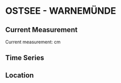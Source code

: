 # OSTSEE - WARNEMÜNDE

## Current Measurement

Current measurement: <Value topic="rivers/pegel-online/OSTSEE/WARNEMUENDE/measurementValue"/> cm

## Time Series

<TimeSeries topic="rivers/pegel-online/OSTSEE/WARNEMUENDE/measurementValue" period="week" />

## Location

<WorldMap>
  <Marker lat="54.16973098816682" lon="12.10338825706324" labelTopic="rivers/pegel-online/OSTSEE/WARNEMUENDE/measurementValue" />
</WorldMap>
